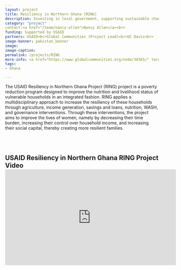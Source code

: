 ```yaml
---
layout: project
title: Resiliency in Northern Ghana (RING)
description: Investing in local government, supporting sustainable change
category: "project"
contact:<a href="/team/nancy-allen">Nancy Allen</a><br>
funding: Supported by USAID
partners: USAID<br>Global Communities (Project Lead)<br>UC Davis<br>
image-banner: pakistan_banner
image: 
image-caption: 
permalink: /projects/RING
more-info: <a href="https://www.globalcommunities.org/node/38365/" target="_blank">RING - Global Communities</a>
tags:
- Ghana

---
```

The USAID Resiliency in Northern Ghana Project (RING) project is a poverty reduction program
designed to improve the nutrition and livelihood status of vulnerable households in an integrated
fashion. RING applies a multidisciplinary approach to increase the resiliency of these
households through agriculture, income generation, savings and loans, nutrition, WASH, and
governance interventions. Through these interventions, the project aims to improve the lives of
women, namely by decreasing their time burden, increasing their control over household
income, and increasing their social capital, thereby creating more resilient families. 

<br>
<br>

<h2> USAID Resiliency in Northern Ghana RING Project Video
	<iframe width="560" height="315" src="https://www.youtube.com/embed/lvtcqurt4cA?rel=0" frameborder="0" gesture="media" allow="encrypted-media" allowfullscreen></iframe>
